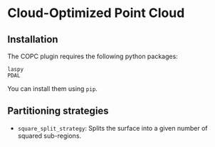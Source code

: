 # Cloud-Optimized Point Cloud

## Installation

The COPC plugin requires the following python packages:

```
laspy
PDAL
```

You can install them using `pip`.

## Partitioning strategies

- `square_split_strategy`: Splits the surface into a given number of squared sub-regions.